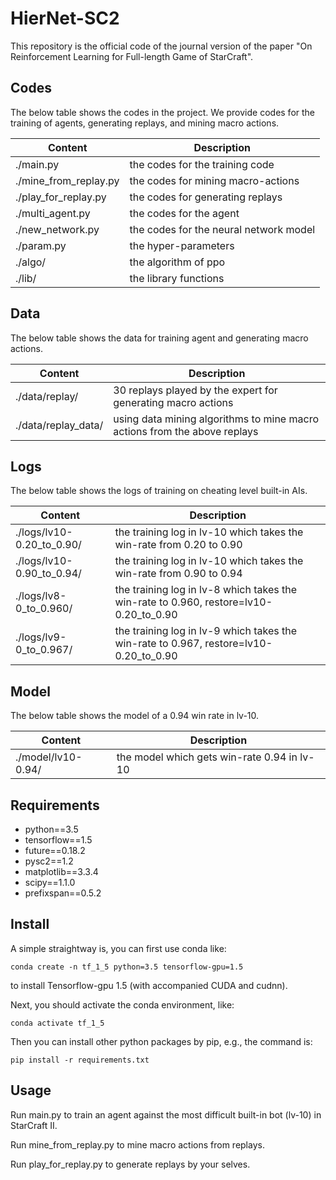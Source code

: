 # HierNet-SC2

This repository is the official code of the journal version of the paper "On Reinforcement Learning for Full-length Game of StarCraft".

## Codes

The below table shows the codes in the project. We provide codes for the training of agents, generating replays, and mining macro actions. 

Content | Description
------------ | -------------
./main.py | the codes for the training code
./mine_from_replay.py | the codes for mining macro-actions
./play_for_replay.py | the codes for generating replays 
./multi_agent.py | the codes for the agent
./new_network.py | the codes for the neural network model
./param.py | the hyper-parameters
./algo/ | the algorithm of ppo
./lib/ | the library functions


## Data

The below table shows the data for training agent and generating macro actions.

Content | Description
------------ | -------------
./data/replay/ | 30 replays played by the expert for generating macro actions
./data/replay_data/ | using data mining algorithms to mine macro actions from the above replays

## Logs

The below table shows the logs of training on cheating level built-in AIs.

Content | Description
------------ | -------------
./logs/lv10-0.20_to_0.90/ | the training log in lv-10 which takes the win-rate from 0.20 to 0.90
./logs/lv10-0.90_to_0.94/ | the training log in lv-10 which takes the  win-rate from 0.90 to 0.94
./logs/lv8-0_to_0.960/ | the training log in lv-8 which takes the  win-rate to 0.960, restore=lv10-0.20_to_0.90
./logs/lv9-0_to_0.967/ | the training log in lv-9 which takes the  win-rate to 0.967, restore=lv10-0.20_to_0.90

## Model

The below table shows the model of a 0.94 win rate in lv-10.

Content | Description
------------ | -------------
./model/lv10-0.94/ | the model which gets win-rate 0.94 in lv-10

## Requirements

- python==3.5
- tensorflow==1.5
- future==0.18.2
- pysc2==1.2
- matplotlib==3.3.4
- scipy==1.1.0
- prefixspan==0.5.2

## Install

A simple straightway is, you can first use conda like:
```
conda create -n tf_1_5 python=3.5 tensorflow-gpu=1.5
```
to install Tensorflow-gpu 1.5 (with accompanied CUDA and cudnn).

Next, you should activate the conda environment, like:
```
conda activate tf_1_5
```

Then you can install other python packages by pip, e.g., the command is:
```
pip install -r requirements.txt
```

## Usage

Run main.py to train an agent against the most difficult built-in bot (lv-10) in StarCraft II. 

Run mine_from_replay.py to mine macro actions from replays. 

Run play_for_replay.py to generate replays by your selves. 